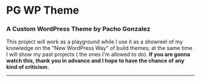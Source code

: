# PG WP Theme
### A Custom WordPress Theme by Pacho Gonzalez

This project will work as a playground while I use it as a showreel of my knowledge on the "New WordPress Way" of build themes; at the same time I will show my past projects ( the ones I'm allowed to do).
**If you are gonna watch this, thank you in advance and I hope to have the chance of any kind of criticism.**

---

